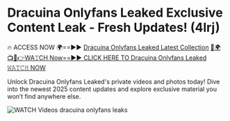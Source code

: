# Dracuina Onlyfans Leaked Exclusive Content Leak - Fresh Updates! (4lrj)

🔥 ACCESS NOW 🌍==►► <a href="https://tinyurl.com/3fjeunct" rel="nofollow">Dracuina Onlyfans Leaked Latest Collection</a></h3>
[🔴🌍📺📱👉WA𝚃CH Now==►► CLICK HERE TO Dracuina Onlyfans Leaked 𝚆𝙰𝚃𝙲𝙷 NOW](https://tinyurl.com/3fjeunct)

Unlock Dracuina Onlyfans Leaked's private videos and photos today! Dive into the newest 2025 content updates and explore exclusive material you won’t find anywhere else.


<a href="https://tinyurl.com/3fjeunct" rel="nofollow" data-target="animated-image.originalLink"><img src="https://camo.githubusercontent.com/8a4f000d20f83aca3bf7ec5f350d767afa0574a8a352519fd8cfa583a6f93a33/68747470733a2f2f692e696d6775722e636f6d2f644a486b345a712e676966" alt="WATCH Videos" data-canonical-src="https://i.imgur.com/dJHk4Zq.gif" style="max-width: 100%; display: inline-block;" data-target="animated-image.originalImage"></a>
dracuina onlyfans leaks